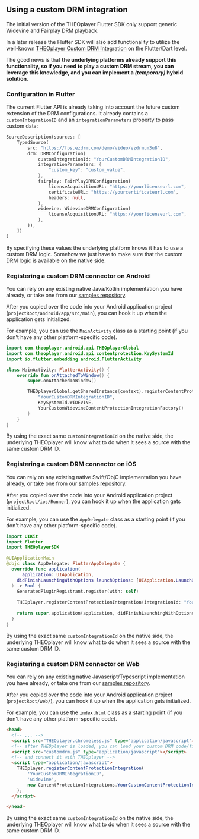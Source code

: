 ## Using a custom DRM integration

The initial version of the THEOplayer Flutter SDK only support generic Widevine and Fairplay DRM playback.

In a later release the Flutter SDK will also add functionality to utilize the well-known
[THEOplayer Custom DRM Integration](https://github.com/THEOplayer/samples-drm-integration/tree/master) on the Flutter/Dart level.

The good news is that **the underlying platforms already support this functionality, so if you need to play a custom DRM stream, 
you can leverage this knowledge, and you can implement a _(temporary)_ hybrid solution**.

### Configuration in Flutter

The current Flutter API is already taking into account the future custom extension of the DRM configurations.
It already contains a `customIntegrationID` and an `integrationParameters` property to pass custom data:

```dart
SourceDescription(sources: [
    TypedSource(
        src: "https://fps.ezdrm.com/demo/video/ezdrm.m3u8",
        drm: DRMConfiguration(
            customIntegrationId: "YourCustomDRMIntegrationID",
            integrationParameters: {
                "custom_key": "custom_value",
            },
            fairplay: FairPlayDRMConfiguration(
                licenseAcquisitionURL: "https://yourlicenseurl.com",
                certificateURL: "https://yourcertificateurl.com",
                headers: null,
            ),
            widevine: WidevineDRMConfiguration(
                licenseAcquisitionURL: "https://yourlicenseurl.com",
            ),
        )),
    ])
)
```
By specifying these values the underlying platform knows it has to use a custom DRM logic.
Somehow we just have to make sure that the custom DRM logic is available on the native side.

### Registering a custom DRM connector on Android

You can rely on any existing native Java/Kotlin implementation you have already, or take one from our 
[samples repository](https://github.com/THEOplayer/samples-drm-integration/tree/master).

After you copied over the code into your Android application project (`projectRoot/android/app/src/main`), you can hook it up when the application gets initialized.

For example, you can use the `MainActivity` class as a starting point (if you don't have any other platform-specific code).

```kotlin
import com.theoplayer.android.api.THEOplayerGlobal
import com.theoplayer.android.api.contentprotection.KeySystemId
import io.flutter.embedding.android.FlutterActivity

class MainActivity: FlutterActivity() {
    override fun onAttachedToWindow() {
        super.onAttachedToWindow()

        THEOplayerGlobal.getSharedInstance(context).registerContentProtectionIntegration(
            "YourCustomDRMIntegrationID",
            KeySystemId.WIDEVINE,
            YourCustomWidevineContentProtectionIntegrationFactory()
        )
    }
}
```

By using the exact same `customIntegrationId` on the native side, the underlying THEOplayer will know what to do when it sees a source with the same custom DRM ID.

### Registering a custom DRM connector on iOS

You can rely on any existing native Swift/ObjC implementation you have already, or take one from our 
[samples repository](https://github.com/THEOplayer/samples-drm-integration/tree/master).

After you copied over the code into your Android application project (`projectRoot/ios/Runner`), you can hook it up when the application gets initialized.

For example, you can use the `AppDelegate` class as a starting point (if you don't have any other platform-specific code).

```swift
import UIKit
import Flutter
import THEOplayerSDK

@UIApplicationMain
@objc class AppDelegate: FlutterAppDelegate {
  override func application(
    _ application: UIApplication,
    didFinishLaunchingWithOptions launchOptions: [UIApplication.LaunchOptionsKey: Any]?
  ) -> Bool {
    GeneratedPluginRegistrant.register(with: self)
    
    THEOplayer.registerContentProtectionIntegration(integrationId: "YourCustomDRMIntegrationID" , keySystem: .FAIRPLAY, integrationFactory: YourCustomFairplayContentProtectionIntegrationFactory())
      
    return super.application(application, didFinishLaunchingWithOptions: launchOptions)
  }
}
```

By using the exact same `customIntegrationId` on the native side, the underlying THEOplayer will know what to do when it sees a source with the same custom DRM ID.

### Registering a custom DRM connector on Web

You can rely on any existing native Javascript/Typescript implementation you have already, or take one from our 
[samples repository](https://github.com/THEOplayer/samples-drm-integration/tree/master).

After you copied over the code into your Android application project (`projectRoot/web/`), you can hook it up when the application gets initialized.

For example, you can use the `index.html` class as a starting point (if you don't have any other platform-specific code).

```html
<head>
  <!-- ... -->
  <script src="THEOplayer.chromeless.js" type="application/javascript"></script>
  <!-- after THEOplayer is loaded, you can load your custom DRM code/file -->
  <script src="customdrm.js" type="application/javascript"></script>
  <!-- and connect it with THEOplayer -->
  <script type="application/javascript">
    THEOplayer.registerContentProtectionIntegration(
        'YourCustomDRMIntegrationID',
        'widevine',
        new ContentProtectionIntegrations.YourCustomContentProtectionIntegrationFactory()
    );
  </script>

</head>
```

By using the exact same `customIntegrationId` on the native side, the underlying THEOplayer will know what to do when it sees a source with the same custom DRM ID.